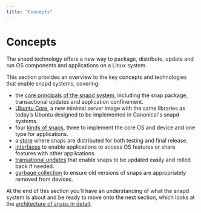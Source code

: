 ```yaml
---
title: "Concepts"
---
```


# Concepts

The snapd technology offers a new way to package, distribute, update and run OS components and applications on a Linux system.

This section provides an overview to the key concepts and technologies that enable snapd systems, covering:

* the [core principals of the snapd system](/docs/concepts/system), including the snap package, transactional updates and application confinement.
* [Ubuntu Core](/docs/concepts/core-classic), a new minimal server image with the same libraries as today’s Ubuntu designed to be implemented in Canonical's snapd systems.
* four [kinds of snaps](/docs/concepts/snaps), three to implement the core OS and device and one type for applications.
* a [store](/docs/concepts/store) where snaps are distributed for both testing and final release.
* [interfaces](/docs/concepts/interfaces) to enable applications to access OS features or share features with other applications.
* [transational updates](/docs/concepts/updates) that enable snaps to be updated easily and rolled back if needed.
* [garbage collection](/docs/concepts/versions) to ensure old versions of snaps are appropriately removed from devices.

At the end of this section you'll have an understanding of what the snapd system is about and be ready to move onto the next section, which looks at the [architecture of snaps in detail](/docs/architecture).

